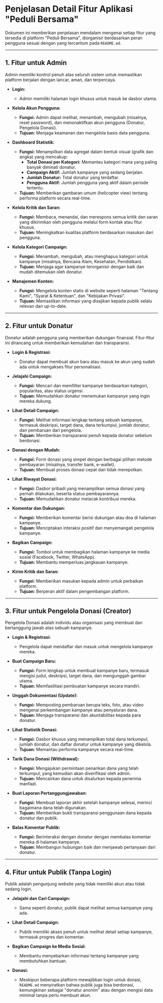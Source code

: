 # Penjelasan Detail Fitur Aplikasi "Peduli Bersama"

Dokumen ini memberikan penjelasan mendalam mengenai setiap fitur yang tersedia di platform "Peduli Bersama", diorganisir berdasarkan peran pengguna sesuai dengan yang tercantum pada `README.md`.

---

## 1. Fitur untuk Admin

Admin memiliki kontrol penuh atas seluruh sistem untuk memastikan platform berjalan dengan lancar, aman, dan terpercaya.

-   **Login:**
    -   Admin memiliki halaman login khusus untuk masuk ke dasbor utama.

-   **Kelola Akun Pengguna:**
    -   **Fungsi:** Admin dapat melihat, menambah, mengubah (misalnya, reset password), dan menonaktifkan akun pengguna (Donatur, Pengelola Donasi).
    -   **Tujuan:** Menjaga keamanan dan mengelola basis data pengguna.

-   **Dashboard Statistik:**
    -   **Fungsi:** Menampilkan data agregat dalam bentuk visual (grafik dan angka) yang mencakup:
        -   **Total Donasi per Kategori:** Memantau kategori mana yang paling banyak diminati donatur.
        -   **Campaign Aktif:** Jumlah kampanye yang sedang berjalan.
        -   **Jumlah Donatur:** Total donatur yang terdaftar.
        -   **Pengguna Aktif:** Jumlah pengguna yang aktif dalam periode tertentu.
    -   **Tujuan:** Memberikan gambaran umum (helicopter view) tentang performa platform secara real-time.

-   **Kelola Kritik dan Saran:**
    -   **Fungsi:** Membaca, menandai, dan merespons semua kritik dan saran yang dikirimkan oleh pengguna melalui form kontak atau fitur khusus.
    -   **Tujuan:** Meningkatkan kualitas platform berdasarkan masukan dari pengguna.

-   **Kelola Kategori Campaign:**
    -   **Fungsi:** Menambah, mengubah, atau menghapus kategori untuk kampanye (misalnya, Bencana Alam, Kesehatan, Pendidikan).
    -   **Tujuan:** Menjaga agar kampanye terorganisir dengan baik dan mudah ditemukan oleh donatur.

-   **Manajemen Konten:**
    -   **Fungsi:** Mengelola konten statis di website seperti halaman "Tentang Kami", "Syarat & Ketentuan", dan "Kebijakan Privasi".
    -   **Tujuan:** Memastikan informasi yang disajikan kepada publik selalu relevan dan up-to-date.

---

## 2. Fitur untuk Donatur

Donatur adalah pengguna yang memberikan dukungan finansial. Fitur-fitur ini dirancang untuk memberikan kemudahan dan transparansi.

-   **Login & Registrasi:**
    -   Donatur dapat membuat akun baru atau masuk ke akun yang sudah ada untuk mengakses fitur personalisasi.

-   **Jelajahi Campaign:**
    -   **Fungsi:** Mencari dan memfilter kampanye berdasarkan kategori, popularitas, atau status urgensi.
    -   **Tujuan:** Memudahkan donatur menemukan kampanye yang ingin mereka dukung.

-   **Lihat Detail Campaign:**
    -   **Fungsi:** Melihat informasi lengkap tentang sebuah kampanye, termasuk deskripsi, target dana, dana terkumpul, jumlah donatur, dan pembaruan dari pengelola.
    -   **Tujuan:** Memberikan transparansi penuh kepada donatur sebelum berdonasi.

-   **Donasi dengan Mudah:**
    -   **Fungsi:** Form donasi yang simpel dengan berbagai pilihan metode pembayaran (misalnya, transfer bank, e-wallet).
    -   **Tujuan:** Membuat proses donasi cepat dan tidak merepotkan.

-   **Lihat Riwayat Donasi:**
    -   **Fungsi:** Dasbor pribadi yang menampilkan semua donasi yang pernah dilakukan, beserta status pembayarannya.
    -   **Tujuan:** Memudahkan donatur melacak kontribusi mereka.

-   **Komentar dan Dukungan:**
    -   **Fungsi:** Memberikan komentar berisi dukungan atau doa di halaman kampanye.
    -   **Tujuan:** Menciptakan interaksi positif dan menyemangati pengelola kampanye.

-   **Bagikan Campaign:**
    -   **Fungsi:** Tombol untuk membagikan halaman kampanye ke media sosial (Facebook, Twitter, WhatsApp).
    -   **Tujuan:** Membantu memperluas jangkauan kampanye.

-   **Kirim Kritik dan Saran:**
    -   **Fungsi:** Memberikan masukan kepada admin untuk perbaikan platform.
    -   **Tujuan:** Berperan aktif dalam pengembangan platform.

---

## 3. Fitur untuk Pengelola Donasi (Creator)

Pengelola Donasi adalah individu atau organisasi yang membuat dan bertanggung jawab atas sebuah kampanye.

-   **Login & Registrasi:**
    -   Pengelola dapat mendaftar dan masuk untuk mengelola kampanye mereka.

-   **Buat Campaign Baru:**
    -   **Fungsi:** Form lengkap untuk membuat kampanye baru, termasuk mengisi judul, deskripsi, target dana, dan mengunggah gambar utama.
    -   **Tujuan:** Memfasilitasi pembuatan kampanye secara mandiri.

-   **Unggah Dokumentasi (Update):**
    -   **Fungsi:** Memposting pembaruan berupa teks, foto, atau video mengenai perkembangan kampanye atau penyaluran dana.
    -   **Tujuan:** Menjaga transparansi dan akuntabilitas kepada para donatur.

-   **Lihat Statistik Donasi:**
    -   **Fungsi:** Dasbor khusus yang menampilkan total dana terkumpul, jumlah donatur, dan daftar donatur untuk kampanye yang dikelola.
    -   **Tujuan:** Memantau performa kampanye secara real-time.

-   **Tarik Dana Donasi (Withdrawal):**
    -   **Fungsi:** Mengajukan permintaan penarikan dana yang telah terkumpul, yang kemudian akan diverifikasi oleh admin.
    -   **Tujuan:** Mencairkan dana untuk disalurkan kepada penerima manfaat.

-   **Buat Laporan Pertanggungjawaban:**
    -   **Fungsi:** Membuat laporan akhir setelah kampanye selesai, merinci bagaimana dana telah digunakan.
    -   **Tujuan:** Memberikan bukti transparansi penggunaan dana kepada donatur dan publik.

-   **Balas Komentar Publik:**
    -   **Fungsi:** Berinteraksi dengan donatur dengan membalas komentar mereka di halaman kampanye.
    -   **Tujuan:** Membangun hubungan baik dan menjawab pertanyaan dari donatur.

---

## 4. Fitur untuk Publik (Tanpa Login)

Publik adalah pengunjung website yang tidak memiliki akun atau tidak sedang login.

-   **Jelajahi dan Cari Campaign:**
    -   Sama seperti donatur, publik dapat melihat semua kampanye yang ada.

-   **Lihat Detail Campaign:**
    -   Publik memiliki akses penuh untuk melihat detail setiap kampanye, termasuk progres dan komentar.

-   **Bagikan Campaign ke Media Sosial:**
    -   Membantu menyebarkan informasi tentang kampanye yang membutuhkan bantuan.

-   **Donasi:**
    -   Meskipun beberapa platform mewajibkan login untuk donasi, `README.md` menyiratkan bahwa publik juga bisa berdonasi, kemungkinan sebagai "donatur anonim" atau dengan mengisi data minimal tanpa perlu membuat akun.
